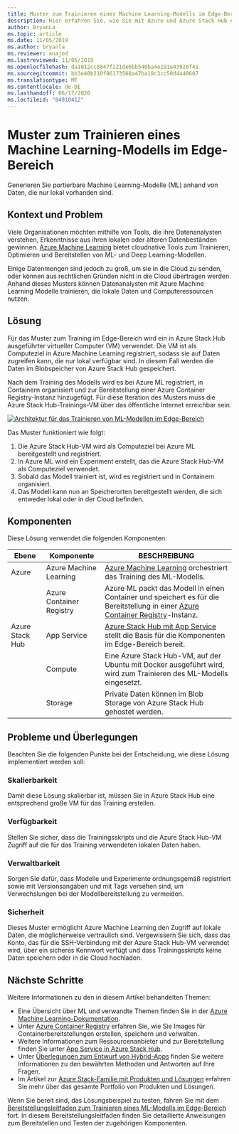 ```yaml
---
title: Muster zum Trainieren eines Machine Learning-Modells im Edge-Bereich
description: Hier erfahren Sie, wie Sie mit Azure und Azure Stack Hub ein Machine Learning-Modell (ML) im Edge-Bereich trainieren.
author: BryanLa
ms.topic: article
ms.date: 11/05/2019
ms.author: bryanla
ms.reviewer: anajod
ms.lastreviewed: 11/05/2019
ms.openlocfilehash: da1012cc8847f221de6bb540ba4e191e43920f41
ms.sourcegitcommit: bb3e40b210f86173568a47ba18c3cc50d4a40607
ms.translationtype: MT
ms.contentlocale: de-DE
ms.lasthandoff: 06/17/2020
ms.locfileid: "84910412"
---
```

# <a name="train-machine-learning-model-at-the-edge-pattern"></a>Muster zum Trainieren eines Machine Learning-Modells im Edge-Bereich

Generieren Sie portierbare Machine Learning-Modelle (ML) anhand von Daten, die nur lokal vorhanden sind.

## <a name="context-and-problem"></a>Kontext und Problem

Viele Organisationen möchten mithilfe von Tools, die ihre Datenanalysten verstehen, Erkenntnisse aus ihren lokalen oder älteren Datenbeständen gewinnen. [Azure Machine Learning](/azure/machine-learning/) bietet cloudnative Tools zum Trainieren, Optimieren und Bereitstellen von ML- und Deep Learning-Modellen.  

Einige Datenmengen sind jedoch zu groß, um sie in die Cloud zu senden, oder können aus rechtlichen Gründen nicht in die Cloud übertragen werden. Anhand dieses Musters können Datenanalysten mit Azure Machine Learning Modelle trainieren, die lokale Daten und Computeressourcen nutzen.

## <a name="solution"></a>Lösung

Für das Muster zum Training im Edge-Bereich wird ein in Azure Stack Hub ausgeführter virtueller Computer (VM) verwendet. Die VM ist als Computeziel in Azure Machine Learning registriert, sodass sie auf Daten zugreifen kann, die nur lokal verfügbar sind. In diesem Fall werden die Daten im Blobspeicher von Azure Stack Hub gespeichert.

Nach dem Training des Modells wird es bei Azure ML registriert, in Containern organisiert und zur Bereitstellung einer Azure Container Registry-Instanz hinzugefügt. Für diese Iteration des Musters muss die Azure Stack Hub-Trainings-VM über das öffentliche Internet erreichbar sein.

[![Architektur für das Trainieren von ML-Modellen im Edge-Bereich](media/pattern-train-ml-model-at-edge/solution-architecture.png)](media/pattern-train-ml-model-at-edge/solution-architecture.png)

Das Muster funktioniert wie folgt:

1. Die Azure Stack Hub-VM wird als Computeziel bei Azure ML bereitgestellt und registriert.
2. In Azure ML wird ein Experiment erstellt, das die Azure Stack Hub-VM als Computeziel verwendet.
3. Sobald das Modell trainiert ist, wird es registriert und in Containern organisiert.
4. Das Modell kann nun an Speicherorten bereitgestellt werden, die sich entweder lokal oder in der Cloud befinden.

## <a name="components"></a>Komponenten

Diese Lösung verwendet die folgenden Komponenten:

| Ebene | Komponente | BESCHREIBUNG |
|----------|-----------|-------------|
| Azure | Azure Machine Learning | [Azure Machine Learning](/azure/machine-learning/) orchestriert das Training des ML-Modells. |
| | Azure Container Registry | Azure ML packt das Modell in einen Container und speichert es für die Bereitstellung in einer [Azure Container Registry](/azure/container-registry/)-Instanz.|
| Azure Stack Hub | App Service | [Azure Stack Hub mit App Service](/azure-stack/operator/azure-stack-app-service-overview) stellt die Basis für die Komponenten im Edge-Bereich bereit. |
| | Compute | Eine Azure Stack Hub-VM, auf der Ubuntu mit Docker ausgeführt wird, wird zum Trainieren des ML-Modells eingesetzt. |
| | Storage | Private Daten können im Blob Storage von Azure Stack Hub gehostet werden. |

## <a name="issues-and-considerations"></a>Probleme und Überlegungen

Beachten Sie die folgenden Punkte bei der Entscheidung, wie diese Lösung implementiert werden soll:

### <a name="scalability"></a>Skalierbarkeit

Damit diese Lösung skalierbar ist, müssen Sie in Azure Stack Hub eine entsprechend große VM für das Training erstellen.

### <a name="availability"></a>Verfügbarkeit

Stellen Sie sicher, dass die Trainingsskripts und die Azure Stack Hub-VM Zugriff auf die für das Training verwendeten lokalen Daten haben.

### <a name="manageability"></a>Verwaltbarkeit

Sorgen Sie dafür, dass Modelle und Experimente ordnungsgemäß registriert sowie mit Versionsangaben und mit Tags versehen sind, um Verwechslungen bei der Modellbereitstellung zu vermeiden.

### <a name="security"></a>Sicherheit

Dieses Muster ermöglicht Azure Machine Learning den Zugriff auf lokale Daten, die möglicherweise vertraulich sind. Vergewissern Sie sich, dass das Konto, das für die SSH-Verbindung mit der Azure Stack Hub-VM verwendet wird, über ein sicheres Kennwort verfügt und dass Trainingsskripts keine Daten speichern oder in die Cloud hochladen.

## <a name="next-steps"></a>Nächste Schritte

Weitere Informationen zu den in diesem Artikel behandelten Themen:

- Eine Übersicht über ML und verwandte Themen finden Sie in der [Azure Machine Learning-Dokumentation](/azure/machine-learning).
- Unter [Azure Container Registry](/azure/container-registry/) erfahren Sie, wie Sie Images für Containerbereitstellungen erstellen, speichern und verwalten.
- Weitere Informationen zum Ressourcenanbieter und zur Bereitstellung finden Sie unter [App Service in Azure Stack Hub](/azure-stack/operator/azure-stack-app-service-overview).
- Unter [Überlegungen zum Entwurf von Hybrid-Apps](overview-app-design-considerations.md) finden Sie weitere Informationen zu den bewährten Methoden und Antworten auf Ihre Fragen.
- Im Artikel zur [Azure Stack-Familie mit Produkten und Lösungen](/azure-stack) erfahren Sie mehr über das gesamte Portfolio von Produkten und Lösungen.

Wenn Sie bereit sind, das Lösungsbeispiel zu testen, fahren Sie mit dem [Bereitstellungsleitfaden zum Trainieren eines ML-Modells im Edge-Bereich](https://aka.ms/edgetrainingdeploy) fort. In diesem Bereitstellungsleitfaden finden Sie detaillierte Anweisungen zum Bereitstellen und Testen der zugehörigen Komponenten.
